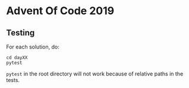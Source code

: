 # Advent Of Code 2019

## Testing

For each solution, do:
```
cd dayXX
pytest
```

`pytest` in the root directory will not work because of relative paths in the tests.
